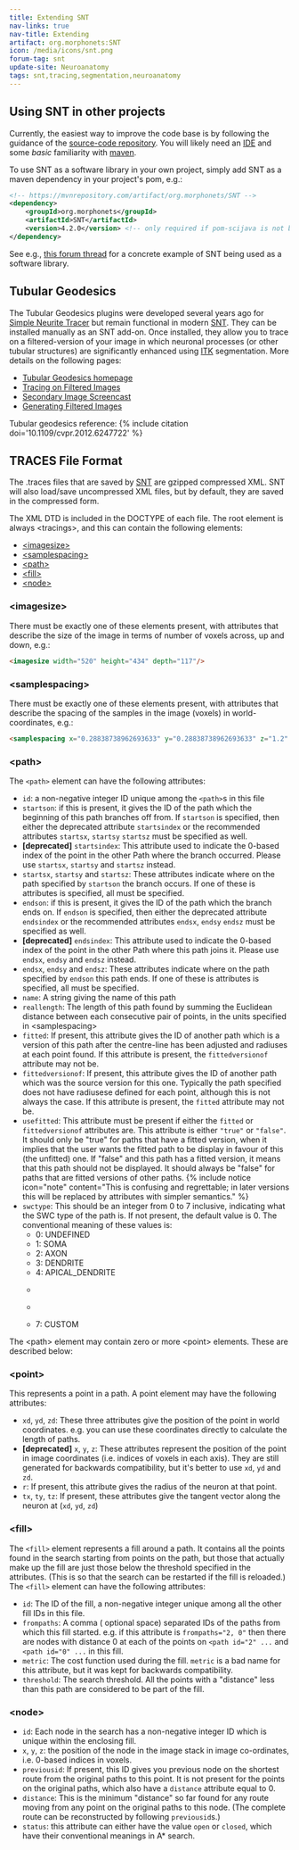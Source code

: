 ```yaml
---
title: Extending SNT
nav-links: true
nav-title: Extending
artifact: org.morphonets:SNT
icon: /media/icons/snt.png
forum-tag: snt
update-site: Neuroanatomy
tags: snt,tracing,segmentation,neuroanatomy
---
```


## Using SNT in other projects
Currently, the easiest way to improve the code base is by following the guidance of the [source-code repository](https://github.com/morphonets/SNT#developing). You will likely need an [IDE](/develop/ides) and some _basic_ familiarity with [maven](/develop/maven).

To use SNT as a software library in your own project, simply add SNT as a maven dependency in your  project's pom, e.g.:
```xml
<!-- https://mvnrepository.com/artifact/org.morphonets/SNT -->
<dependency>
    <groupId>org.morphonets</groupId>
    <artifactId>SNT</artifactId>
    <version>4.2.0</version> <!-- only required if pom-scijava is not being used as parent pom -->
</dependency>
```
See e.g., [this forum thread](https://forum.image.sc/t/minimal-autotrace-code-for-snt-java/51654/15) for a concrete example of SNT being used as a software library.

## Tubular Geodesics

The Tubular Geodesics plugins were developed several years ago for [Simple Neurite Tracer](/plugins/snt/faq#what-is-the-difference-between-snt-and-simple-neurite-tracer) but remain functional in modern [SNT](/plugins/snt). They can be installed manually as an SNT add-on. Once installed, they allow you to trace on a filtered-version of your image in which neuronal processes (or other tubular structures) are significantly enhanced using [ITK](/software/itk) segmentation. More details on the following pages:
- [Tubular Geodesics homepage](https://www.epfl.ch/labs/cvlab/software/biomedical/delin-fiji/)
- [Tracing on Filtered Images](/plugins/snt/manual#main-dialog#tracing-on-secondary-image)
- [Secondary Image Screencast](/plugins/snt/screencasts#secondary-images)
- [Generating Filtered Images](/plugins/snt/step-by-step-instructions#generating-filtered-images)

Tubular geodesics reference:
{% include citation doi='10.1109/cvpr.2012.6247722' %}


## TRACES File Format

The .traces files that are saved by [SNT](/plugins/snt) are gzipped compressed XML. SNT will also load/save uncompressed XML files, but by default, they are saved in the compressed form.

The XML DTD is included in the DOCTYPE of each file. The root element is always &lt;tracings&gt;, and this can contain the following elements:

-   [&lt;imagesize&gt;](#.3Cimagesize.3E)
-   [&lt;samplespacing&gt;](#.3Csamplespacing.3E)
-   [&lt;path&gt;](#.3Cpath.3E)
-   [&lt;fill&gt;](#.3Cfill.3E)
-   [&lt;node&gt;](#.3Cnode.3E)

### &lt;imagesize&gt;

There must be exactly one of these elements present, with attributes that describe the size of the image in terms of number of voxels across, up and down, e.g.:

```html
<imagesize width="520" height="434" depth="117"/>
```

### &lt;samplespacing&gt;

There must be exactly one of these elements present, with attributes that describe the spacing of the samples in the image (voxels) in world-coordinates, e.g.:
```html
<samplespacing x="0.28838738962693633" y="0.28838738962693633" z="1.2" units="micrometers"/>
```

### &lt;path&gt;

The `<path>` element can have the following attributes:

-   `id`: a non-negative integer ID unique among the `<path>`s in this file
-   `startson`: if this is present, it gives the ID of the path which the beginning of this path branches off from. If `startson` is specified, then either the deprecated attribute `startsindex` or the recommended attributes `startsx`, `startsy` `startsz` must be specified as well.
-   **\[deprecated\]** `startsindex`: This attribute used to indicate the 0-based index of the point in the other Path where the branch occurred. Please use `startsx`, `startsy` and `startsz` instead.
-   `startsx`, `startsy` and `startsz`: These attributes indicate where on the path specified by `startson` the branch occurs. If one of these is attributes is specified, all must be specified.
-   `endson`: if this is present, it gives the ID of the path which the branch ends on. If `endson` is specified, then either the deprecated attribute `endsindex` or the recommended attributes `endsx`, `endsy` `endsz` must be specified as well.
-   **\[deprecated\]** `endsindex`: This attribute used to indicate the 0-based index of the point in the other Path where this path joins it. Please use `endsx`, `endsy` and `endsz` instead.
-   `endsx`, `endsy` and `endsz`: These attributes indicate where on the path specified by `endson` this path ends. If one of these is attributes is specified, all must be specified.
-   `name`: A string giving the name of this path
-   `reallength`: The length of this path found by summing the Euclidean distance between each consecutive pair of points, in the units specified in &lt;samplespacing&gt;
-   `fitted`: If present, this attribute gives the ID of another path which is a version of this path after the centre-line has been adjusted and radiuses at each point found. If this attribute is present, the `fittedversionof` attribute may not be.
-   `fittedversionof`: If present, this attribute gives the ID of another path which was the source version for this one. Typically the path specified does not have radiusese defined for each point, although this is not always the case. If this attribute is present, the `fitted` attribute may not be.
-   `usefitted`: This attribute must be present if either the `fitted` or `fittedversionof` attributes are. This attribute is either `"true"` or `"false"`. It should only be "true" for paths that have a fitted version, when it implies that the user wants the fitted path to be display in favour of this (the unfitted) one. If "false" and this path has a fitted version, it means that this path should not be displayed. It should always be "false" for paths that are fitted versions of other paths.
{% include notice icon="note" content="This is confusing and regrettable; in later versions this will be replaced by attributes with simpler semantics." %}
-   `swctype`: This should be an integer from 0 to 7 inclusive, indicating what the SWC type of the path is. If not present, the default value is 0. The conventional meaning of these values is:
    -   0: UNDEFINED
    -   1: SOMA
    -   2: AXON
    -   3: DENDRITE
    -   4: APICAL_DENDRITE
    -   ~~~5: FORK_POINT~~~ (Deprecated)
    -   ~~~6: END_POINT~~~ (Deprecated)
    -   7: CUSTOM

The &lt;path&gt; element may contain zero or more &lt;point&gt; elements. These are described below:

### &lt;point&gt;

This represents a point in a path. A point element may have the following attributes:

-   `xd`, `yd`, `zd`: These three attributes give the position of the point in world coordinates. e.g. you can use these coordinates directly to calculate the length of paths.
-   **\[deprecated\]** `x`, `y`, `z`: These attributes represent the position of the point in image coordinates (i.e. indices of voxels in each axis). They are still generated for backwards compatibility, but it's better to use `xd`, `yd` and `zd`.
-   `r`: If present, this attribute gives the radius of the neuron at that point.
-   `tx`, `ty`, `tz`: If present, these attributes give the tangent vector along the neuron at (`xd`, `yd`, `zd`)

### &lt;fill&gt;

The `<fill>` element represents a fill around a path. It contains all the points found in the search starting from points on the path, but those that actually make up the fill are just those below the threshold specified in the attributes. (This is so that the search can be restarted if the fill is reloaded.) The `<fill>` element can have the following attributes:

-   `id`: The ID of the fill, a non-negative integer unique among all the other fill IDs in this file.
-   `frompaths`: A comma ( optional space) separated IDs of the paths from which this fill started. e.g. if this attribute is `frompaths="2, 0"` then there are nodes with distance 0 at each of the points on `<path id="2" ...` and `<path id="0" ...` in this fill.
-   `metric`: The cost function used during the fill. `metric` is a bad name for this attribute, but it was kept for backwards compatibility.
-   `threshold`: The search threshold. All the points with a "distance" less than this path are considered to be part of the fill.

### &lt;node&gt;

-   `id`: Each node in the search has a non-negative integer ID which is unique within the enclosing fill.
-   `x`, `y`, `z`: the position of the node in the image stack in image co-ordinates, i.e. 0-based indices in voxels.
-   `previousid`: If present, this ID gives you previous node on the shortest route from the original paths to this point. It is not present for the points on the original paths, which also have a `distance` attribute equal to 0.
-   `distance`: This is the minimum "distance" so far found for any route moving from any point on the original paths to this node. (The complete route can be reconstructed by following `previousid`s.)
-   `status`: this attribute can either have the value `open` or `closed`, which have their conventional meanings in A\* search.
